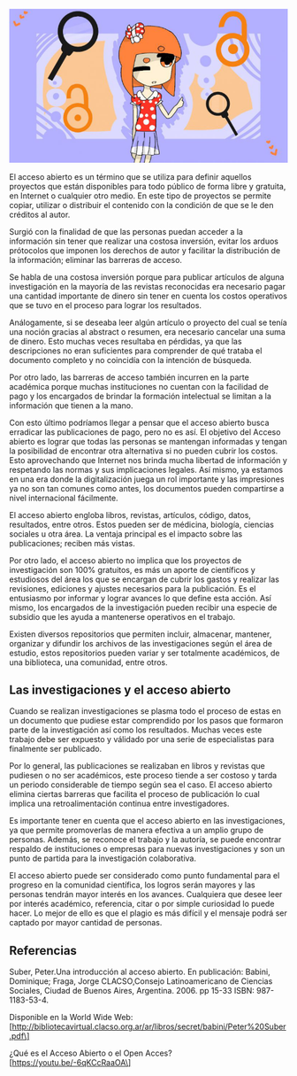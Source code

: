<!--
.. title: ¿Qué es el acceso abierto y por qué debes tenerlo en cuenta para tus investigaciones?
.. slug: que-es-el-acceso-abierto-y-por-que-debes-tenerlo-en-cuenta-para-tus-investigaciones
.. date: 2019-04-08
.. author: Anavelyz Pérez
.. tags: open science
.. category: open access
.. link: 
.. description: 
.. type: text
-->

<!-- # ¿Qué es el acceso abierto y por qué debes tenerlo en cuenta para tus investigaciones? -->
<!-- **Por Anavelyz Pérez** -->

![header](../../../images/blog/que-es-el-acceso-abierto-y-por-que-debes-tenerlo-en-cuenta-para-tus-investigaciones/header.png)

El acceso abierto es un término que se utiliza para definir aquellos proyectos
que están disponibles para todo público de forma libre y gratuita, en Internet o
cualquier otro medio. En este tipo de proyectos se permite copiar, utilizar o
distribuir el contenido con la condición de que se le den créditos al autor.

<!-- TEASER_END -->

Surgió con la finalidad de que las personas puedan acceder a la información sin
tener que realizar una costosa inversión, evitar los arduos prótocolos que
imponen los derechos de autor y facilitar la distribución de la información;
eliminar las barreras de acceso.

Se habla de una costosa inversión porque para publicar artículos de alguna
investigación en la mayoría de las revistas reconocidas era necesario pagar una
cantidad importante de dinero sin tener en cuenta los costos operativos que se
tuvo en el proceso para lograr los resultados.

Análogamente, si se deseaba leer algún artículo o proyecto del cual se tenía una
noción gracias al abstract o resumen, era necesario cancelar una suma de dinero.
Esto muchas veces resultaba en pérdidas, ya que las descripciones no eran
suficientes para comprender de qué trataba el documento completo y no coincidía
con la intención de búsqueda.

Por otro lado, las barreras de acceso también incurren en la parte académica
porque muchas instituciones no cuentan con la facilidad de pago y los encargados
de brindar la formación intelectual se limitan a la información que tienen a la
mano.

Con esto último podríamos llegar a pensar que el acceso abierto busca erradicar
las publicaciones de pago, pero no es así. El objetivo del Acceso abierto es
lograr que todas las personas se mantengan informadas y tengan la posibilidad de
encontrar otra alternativa si no pueden cubrir los costos. Esto aprovechando que
Internet nos brinda mucha libertad de información y respetando las normas y sus
implicaciones legales. Así mismo, ya estamos en una era donde la digitalización
juega un rol importante y las impresiones ya no son tan comunes como antes, los
documentos pueden compartirse a nivel internacional fácilmente.

El acceso abierto engloba libros, revistas, artículos, código, datos,
resultados, entre otros. Estos pueden ser de médicina, biología, ciencias
sociales u otra área. La ventaja principal es el impacto sobre las
publicaciones; reciben más vistas.

Por otro lado, el acceso abierto no implica que los proyectos de investigación
son 100% gratuitos, es más un aporte de científicos y estudiosos del área los
que se encargan de cubrir los gastos y realizar las revisiones, ediciones y
ajustes necesarios para la publicación. Es el entusiasmo por informar y lograr
avances lo que define esta acción. Así mismo, los encargados de la investigación
pueden recibir una especie de subsidio que les ayuda a mantenerse operativos en
el trabajo.

Existen diversos repositorios que permiten incluir, almacenar, mantener,
organizar y difundir los archivos de las investigaciones según el área de
estudio, estos repositorios pueden variar y ser totalmente académicos, de una
biblioteca, una comunidad, entre otros.

## Las investigaciones y el acceso abierto

Cuando se realizan investigaciones se plasma todo el proceso de estas en un
documento que pudiese estar comprendido por los pasos que formaron parte de la
investigación así como los resultados. Muchas veces este trabajo debe ser
expuesto y válidado por una serie de especialistas para finalmente ser
publicado.

Por lo general, las publicaciones se realizaban en libros y revistas que
pudiesen o no ser académicos, este proceso tiende a ser costoso y tarda un
periodo considerable de tiempo según sea el caso. El acceso abierto elimina
ciertas barreras que facilita el proceso de publicación lo cual implica una
retroalimentación continua entre investigadores.

Es importante tener en cuenta que el acceso abierto en las investigaciones, ya
que permite promoverlas de manera efectiva a un amplio grupo de personas. Además,
se reconoce el trabajo y la autoría, se puede encontrar respaldo de
instituciones o empresas para nuevas investigaciones y son un punto de partida
para la investigación colaborativa.

El acceso abierto puede ser considerado como punto fundamental para el progreso
en la comunidad científica, los logros serán mayores y las personas tendrán
mayor interés en los avances. Cualquiera que desee leer por interés académico,
referencia, citar o por simple curiosidad lo puede hacer. Lo mejor de ello es
que el plagio es más difícil y el mensaje podrá ser captado por mayor cantidad
de personas.

## Referencias

Suber, Peter.Una introducción al acceso abierto. En publicación: Babini,
Dominique; Fraga, Jorge CLACSO,Consejo Latinoamericano de Ciencias Sociales,
Ciudad de Buenos Aires, Argentina. 2006. pp 15-33 ISBN: 987-1183-53-4.

Disponible en la World Wide Web:
\[http://bibliotecavirtual.clacso.org.ar/ar/libros/secret/babini/Peter%20Suber.pdf\]

¿Qué es el Acceso Abierto o el Open Acces? \[https://youtu.be/-6qKCcRaaOA\]
